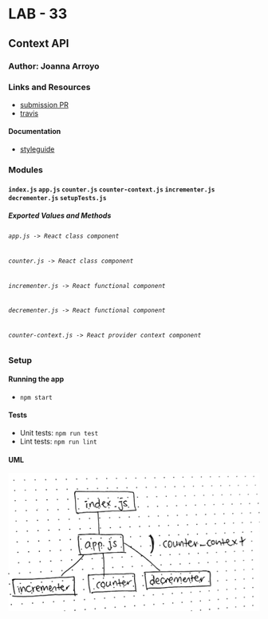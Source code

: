 # LAB - 33

## Context API

### Author: Joanna Arroyo

### Links and Resources
* [submission PR](https://github.com/joanna-401-advanced-javascript/lab-33-context-api/pull/1)
* [travis](https://travis-ci.com/joanna-401-advanced-javascript/lab-33-context-api)

#### Documentation
* [styleguide](http://xyz.com)

### Modules
#### `index.js` `app.js` `counter.js` `counter-context.js` `incrementer.js` `decrementer.js` `setupTests.js`

##### Exported Values and Methods
###### `app.js -> React class component`
###### `counter.js -> React class component`
###### `incrementer.js -> React functional component`
###### `decrementer.js -> React functional component`
###### `counter-context.js -> React provider context component`

### Setup
#### Running the app
* `npm start`
  
#### Tests
* Unit tests: `npm run test`
* Lint tests: `npm run lint`

#### UML
![UML](./assets/uml.jpg)